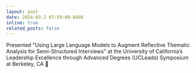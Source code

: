 ```yaml
---
layout: post
date: 2024-03-2 07:59:00-0400
inline: true
related_posts: false
---
```


Presented "Using Large Language Models to Augment Reflective Thematic Analysis for Semi-Structured Interviews" at the University of California’s Leadership Excellence through Advanced Degrees (UCLeads) Symposium at Berkeley, CA :bridge_at_night:

